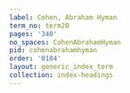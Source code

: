 ```yaml
---
label: Cohen, Abraham Hyman
term_no: term20
pages: '340'
no_spaces: CohenAbrahamHyman
pid: cohenabrahamhyman
order: '0184'
layout: generic_index_term
collection: index-headings
---
```

